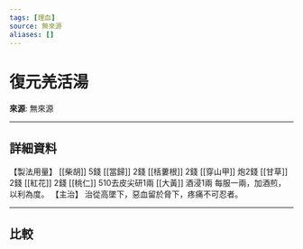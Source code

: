 ```yaml
---
tags: [理血]
source: 無來源
aliases: []
---
```


# 復元羌活湯

**來源**: 無來源  

---

## 詳細資料
【製法用量】 [[柴胡]] 5錢 [[當歸]] 2錢 [[栝蔞根]] 2錢 [[穿山甲]] 炮2錢 [[甘草]] 2錢 [[紅花]] 2錢 [[桃仁]] 510去皮尖研1兩 [[大黃]] 酒浸1兩
每服一兩，加酒煎，以利為度。
【主治】
治從高墜下，惡血留於脅下，疼痛不可忍者。

---

## 比較
